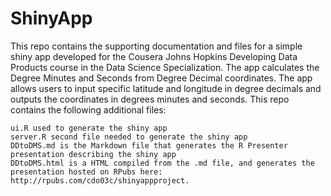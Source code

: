# ShinyApp
This repo contains the supporting documentation and files for a simple shiny app developed for the Cousera Johns Hopkins Developing Data Products course in the Data Science Specialization. The app calculates the Degree Minutes and Seconds from Degree Decimal coordinates. The app allows users to input specific latitude and longitude in degree decimals and outputs the coordinates in degrees minutes and seconds. This repo contains the following additional files:

    ui.R used to generate the shiny app
    server.R second file needed to generate the shiny app
    DDtoDMS.md is the Markdown file that generates the R Presenter presentation describing the shiny app
    DDtoDMS.html is a HTML compiled from the .md file, and generates the presentation hosted on RPubs here: http://rpubs.com/cdo03c/shinyappproject.
